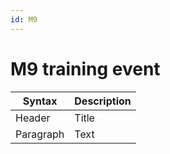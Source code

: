 ```yaml
---
id: M9
---
```


# M9 training event

| Syntax      | Description |
| ----------- | ----------- |
| Header      | Title       |
| Paragraph   | Text        |